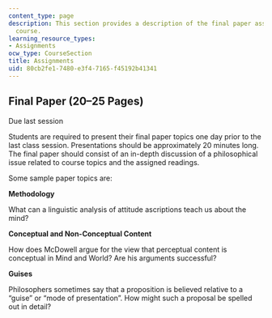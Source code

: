 ```yaml
---
content_type: page
description: This section provides a description of the final paper assigned for the
  course.
learning_resource_types:
- Assignments
ocw_type: CourseSection
title: Assignments
uid: 80cb2fe1-7480-e3f4-7165-f45192b41341
---
```


Final Paper (20–25 Pages)
-------------------------

Due last session

Students are required to present their final paper topics one day prior to the last class session. Presentations should be approximately 20 minutes long. The final paper should consist of an in-depth discussion of a philosophical issue related to course topics and the assigned readings.

Some sample paper topics are:

**Methodology**

What can a linguistic analysis of attitude ascriptions teach us about the mind?

**Conceptual and Non-Conceptual Content**

How does McDowell argue for the view that perceptual content is conceptual in Mind and World? Are his arguments successful?

**Guises**

Philosophers sometimes say that a proposition is believed relative to a “guise” or “mode of presentation”. How might such a proposal be spelled out in detail?